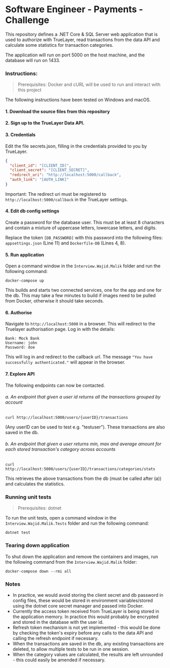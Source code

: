 # Software Engineer - Payments - Challenge

This repository defines a .NET Core & SQL Server web application that is used to authorize with TrueLayer, read transactions from the data API and calculate some statistics for transaction categories.

The application will run on port 5000 on the host machine, and the database will run on 1433.

### Instructions:

> Prerequisites: Docker and cURL will be used to run and interact with this project

The following instructions have been tested on Windows and macOS.

#### 1. Download the source files from this repository

#### 2. Sign up to the TrueLayer Data API.

#### 3. Credentials

Edit the file secrets.json, filling in the credentials provided to you by TrueLayer.

```json
{
  "client_id": "[CLIENT_ID]",
  "client_secret": "[CLIENT_SECRET]",
  "redirect_uri": "http://localhost:5000/callback",
  "auth_link": "[AUTH_LINK]"
}
```

Important: The redirect uri must be registered to `http://localhost:5000/callback` in the TrueLayer settings.

#### 4. Edit db config settings

Create a password for the database user. This must be at least 8 characters and contain a mixture of uppercase letters, lowercase letters, and digits.

Replace the token `[DB_PASSWORD]` with this password into the following files: `appsettings.json` (Line 11) and `Dockerfile-DB` (Lines 4, 8).

#### 5. Run application

Open a command window in the `Interview.Wajid.Malik` folder and run the following command:

```
docker-compose up
```

This builds and starts two connected services, one for the app and one for the db. This may take a few minutes to build if images need to be pulled from Docker, otherwise it should take seconds.

#### 6. Authorise

Navigate to `http://localhost:5000` in a browser. This will redirect to the Truelayer authorisation page. Log in with the details: 

```
Bank: Mock Bank
Username: john
Password: doe
```

This will log in and redirect to the callback url. The message `"You have successfully authenticated."` will appear in the browser.

#### 7. Explore API

The following endpoints can now be contacted.

  ###### a. An endpoint that given a user id returns all the transactions grouped by account
  
  ```
  curl http://localhost:5000/users/{userID}/transactions
  ```
  
  (Any userID can be used to test e.g. "testuser"). These transactions are also saved in the db.
  
  ###### b. An endpoint that given a user returns min, max and average amount for each stored transaction's category across accounts
  
  ```
  curl http://localhost:5000/users/{userID}/transactions/categories/stats
  ```
  
  This retrieves the above transactions from the db (must be called after (a)) and calculates the statistics.

### Running unit tests

> Prerequisites: dotnet

To run the unit tests, open a command window in the `Interview.Wajid.Malik.Tests` folder and run the following command:

```
dotnet test
```

### Tearing down application

To shut down the application and remove the containers and images, run the following command from the `Interview.Wajid.Malik` folder:

```
docker-compose down --rmi all
```

### Notes

* In practice, we would avoid storing the client secret and db password in config files, these would be stored in environment variables/stored using the dotnet core secret manager and passed into Docker.
* Currently the access token received from TrueLayer is being stored in the application memory. In practice this would probably be encrypted and stored in the database with the user id.
* Refresh token mechanism is not yet implemented - this would be done by checking the token's expiry before any calls to the data API and calling the refresh endpoint if necessary.
* When the transactions are saved in the db, any existing transactions are deleted, to allow multiple tests to be run in one session.
* When the category values are calculated, the results are left unrounded - this could easily be amended if necessary.
